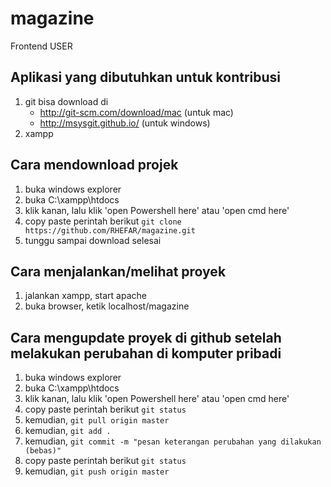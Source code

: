 # magazine
Frontend USER

## Aplikasi yang dibutuhkan untuk kontribusi
1. git bisa download di
   * http://git-scm.com/download/mac (untuk mac)
   * http://msysgit.github.io/       (untuk windows)
1. xampp

## Cara mendownload projek
1. buka windows explorer
1. buka C:\xampp\htdocs
1. klik kanan, lalu klik 'open Powershell here' atau 'open cmd here'
1. copy paste perintah berikut `git clone https://github.com/RHEFAR/magazine.git`
1. tunggu sampai download selesai

## Cara menjalankan/melihat proyek
1. jalankan xampp, start apache
1. buka browser, ketik localhost/magazine

## Cara mengupdate proyek di github setelah melakukan perubahan di komputer pribadi
1. buka windows explorer
1. buka C:\xampp\htdocs
1. klik kanan, lalu klik 'open Powershell here' atau 'open cmd here'
1. copy paste perintah berikut `git status`
1. kemudian, `git pull origin master`
1. kemudian, `git add .`
1. kemudian, `git commit -m "pesan keterangan perubahan yang dilakukan (bebas)"`
1. copy paste perintah berikut `git status`
1. kemudian, `git push origin master`
